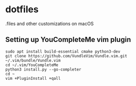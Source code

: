 # dotfiles
.files and other customizations on macOS

## Setting up YouCompleteMe vim plugin

```
sudo apt install build-essential cmake python3-dev
git clone https://github.com/VundleVim/Vundle.vim.git ~/.vim/bundle/Vundle.vim
cd ~/.vim/YouCompleteMe
python3 install.py --go-completer
cd ~
vim +PluginInstall +qall

```
